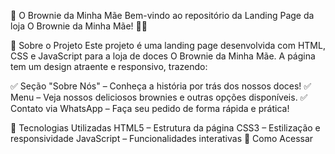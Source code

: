 🍫 O Brownie da Minha Mãe
Bem-vindo ao repositório da Landing Page da loja O Brownie da Minha Mãe! 🍪✨

📌 Sobre o Projeto
Este projeto é uma landing page desenvolvida com HTML, CSS e JavaScript para a loja de doces O Brownie da Minha Mãe. A página tem um design atraente e responsivo, trazendo:

✅ Seção "Sobre Nós" – Conheça a história por trás dos nossos doces!
✅ Menu – Veja nossos deliciosos brownies e outras opções disponíveis.
✅ Contato via WhatsApp – Faça seu pedido de forma rápida e prática!

🚀 Tecnologias Utilizadas
HTML5 – Estrutura da página
CSS3 – Estilização e responsividade
JavaScript – Funcionalidades interativas
📲 Como Acessar
